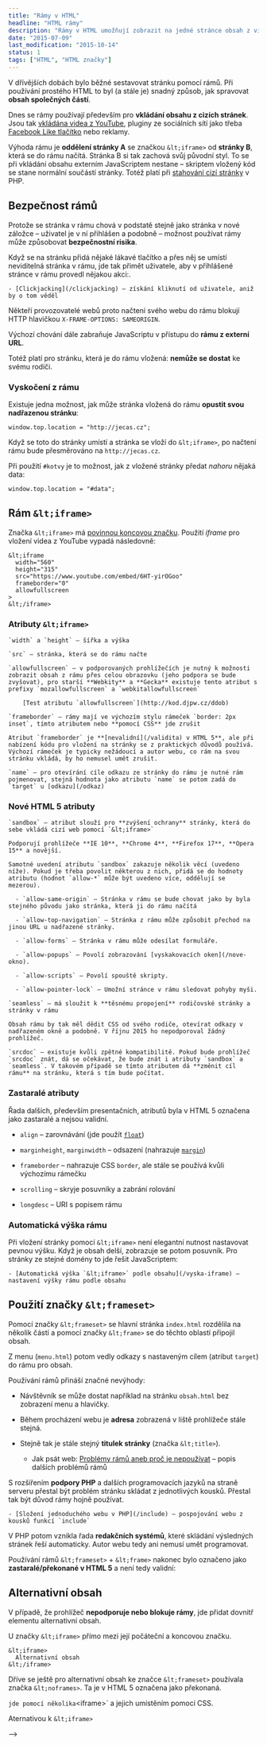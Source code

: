 ```yaml
---
title: "Rámy v HTML"
headline: "HTML rámy"
description: "Rámy v HTML umožňují zobrazit na jedné stránce obsah z více různých zdrojů."
date: "2015-07-09"
last_modification: "2015-10-14"
status: 1
tags: ["HTML", "HTML značky"]
---
```


V dřívějších dobách bylo běžné sestavovat stránku pomocí rámů. Při používání prostého HTML to byl (a stále je) snadný způsob, jak spravovat **obsah společných částí**.

Dnes se rámy používají především pro **vkládání obsahu z cizích stránek**. Jsou tak [vkládána videa z YouTube](/youtube-vlozit), pluginy ze sociálních sítí jako třeba [Facebook Like tlačítko](/responsivni-facebook) nebo reklamy.

Výhoda rámu je **oddělení stránky A** se značkou `&lt;iframe>` od **stránky B**, která se do rámu načítá. Stránka B si tak zachová svůj původní styl. To se při vkládání obsahu externím JavaScriptem nestane – skriptem vložený kód se stane normální součástí stránky. Totéž platí při [stahování cizí stránky](/stazeni-stranky) v PHP.

## Bezpečnost rámů

Protože se stránka v rámu chová v podstatě stejně jako stránka v nové záložce – uživatel je v ní přihlášen a podobně – možnost používat rámy může způsobovat **bezpečnostní risika**.

Když se na stránku přidá nějaké lákavé tlačítko a přes něj se umístí neviditelná stránka v rámu, jde tak přimět uživatele, aby v přihlášené stránce v rámu provedl nějakou akci:.

    - [Clickjacking](/clickjacking) – získání kliknutí od uživatele, aniž by o tom věděl

Někteří provozovatelé webů proto načtení svého webu do rámu blokují HTTP hlavičkou `X-FRAME-OPTIONS: SAMEORIGIN`.

Výchozí chování dále zabraňuje JavaScriptu v přístupu do **rámu z externí URL**.

Totéž platí pro stránku, která je do rámu vložená: **nemůže se dostat** ke svému rodiči.

### Vyskočení z rámu

Existuje jedna možnost, jak může stránka vložená do rámu **opustit svou nadřazenou stránku**:

```
window.top.location = "http://jecas.cz";
```

Když se toto do stránky umístí a stránka se vloží do `&lt;iframe>`, po načtení rámu bude přesměrováno na `http://jecas.cz`.

Při použití `#kotvy` je to možnost, jak z vložené stránky předat *nahoru* nějaká data:

```
window.top.location = "#data";
```

## Rám `&lt;iframe>`

Značka `&lt;iframe>` má [povinnou koncovou značku](/html-znacky#povinne). Použití *iframe* pro vložení videa z YouTube vypadá následovně:

```
&lt;iframe 
  width="560" 
  height="315" 
  src="https://www.youtube.com/embed/6HT-yirOGoo" 
  frameborder="0" 
  allowfullscreen
>
&lt;/iframe>
```

### Atributy `&lt;iframe>`

    `width` a `height` – šířka a výška

    `src` – stránka, která se do rámu načte

    `allowfullscreen` – v podporovaných prohlížečích je nutný k možnosti zobrazit obsah z rámu přes celou obrazovku (jeho podpora se bude zvyšovat), pro starší **Webkity** a **Gecka** existuje tento atribut s prefixy `mozallowfullscreen` a `webkitallowfullscreen`

        [Test atributu `allowfullscreen`](http://kod.djpw.cz/ddob)

    `frameborder` – rámy mají ve výchozím stylu rámeček `border: 2px inset`, tímto atributem nebo **pomocí CSS** jde zrušit

    Atribut `frameborder` je **[nevalidní](/validita) v HTML 5**, ale při nabízení kódu pro vložení na stránky se z praktických důvodů používá. Výchozí rámeček je typicky nežádoucí a autor webu, co rám na svou stránku vkládá, by ho nemusel umět zrušit.

    `name` – pro otevírání cíle odkazu ze stránky do rámu je nutné rám pojmenovat, stejná hodnota jako atributu `name` se potom zadá do `target` u [odkazu](/odkaz)

### Nové HTML 5 atributy

    `sandbox` – atribut slouží pro **zvýšení ochrany** stránky, která do sebe vkládá cizí web pomocí `&lt;iframe>`

    Podporují prohlížeče **IE 10**, **Chrome 4**, **Firefox 17**, **Opera 15** a novější.

    Samotné uvedení atributu `sandbox` zakazuje několik věcí (uvedeno níže). Pokud je třeba povolit některou z nich, přidá se do hodnoty atributu (hodnot `allow-*` může být uvedeno více, oddělují se mezerou).

      - `allow-same-origin` – Stránka v rámu se bude chovat jako by byla stejného původu jako stránka, která ji do rámu načítá

      - `allow-top-navigation` – Stránka z rámu může způsobit přechod na jinou URL u nadřazené stránky.

      - `allow-forms` – Stránka v rámu může odesílat formuláře.

      - `allow-popups` – Povolí zobrazování [vyskakovacích oken](/nove-okno).

      - `allow-scripts` – Povolí spouště skripty.

      - `allow-pointer-lock` – Umožní stránce v rámu sledovat pohyby myši.

    `seamless` – má sloužit k **těsnému propojení** rodičovské stránky a stránky v rámu

    Obsah rámu by tak měl dědit CSS od svého rodiče, otevírat odkazy v nadřazeném okně a podobně. V říjnu 2015 ho nepodporoval žádný prohlížeč.

    `srcdoc` – existuje kvůli zpětné kompatibilitě. Pokud bude prohlížeč `srcdoc` znát, dá se očekávat, že bude znát i atributy `sandbox` a `seamless`. V takovém případě se tímto atributem dá **změnit cíl rámu** na stránku, která s tím bude počítat.

### Zastaralé atributy

Řada dalších, především presentačních, atributů byla v HTML 5 označena jako zastaralé a nejsou validní.

  - `align` – zarovnávání (jde použít [`float`](/float))

  - `marginheight`, `marginwidth` – odsazení (nahrazuje [`margin`](/margin))

  - `frameborder` – nahrazuje CSS `border`, ale stále se používá kvůli výchozímu rámečku

  - `scrolling` – skryje posuvníky a zabrání rolování

  - `longdesc` – URI s popisem rámu

### Automatická výška rámu

Při vložení stránky pomocí `&lt;iframe>` není elegantní nutnost nastavovat pevnou výšku. Když je obsah delší, zobrazuje se potom posuvník. Pro stránky ze stejné domény to jde řešit JavaScriptem:

    - [Automatická výška `&lt;iframe>` podle obsahu](/vyska-iframe) – nastavení výšky rámu podle obsahu

## Použití značky `&lt;frameset>`

Pomocí značky `&lt;frameset>` se hlavní stránka `index.html` rozdělila na několik částí a pomocí značky `&lt;frame>` se do těchto oblastí připojil obsah.

Z menu (`menu.html`) potom vedly odkazy s nastaveným cílem (atribut `target`) do rámu pro obsah.

Používání rámů přináší značné nevýhody:

  - Návštěvník se může dostat například na stránku `obsah.html` bez zobrazení menu a hlavičky.

  - Během procházení webu je **adresa** zobrazená v liště prohlížeče stále stejná.

  - Stejně tak je stále stejný **titulek stránky** (značka `&lt;title>`).

    - Jak psát web: [Problémy rámů aneb proč je nepoužívat](http://www.jakpsatweb.cz/ramy-problemy.html) – popis dalších problémů rámů

S rozšířením **podpory PHP** a dalších programovacích jazyků na straně serveru přestal být problém stránku skládat z jednotlivých kousků. Přestal tak být důvod rámy hojně používat.

    - [Složení jednoduchého webu v PHP](/include) – pospojování webu z kousků funkcí `include`

V PHP potom vznikla řada **redakčních systémů**, které skládání výsledných stránek řeší automaticky. Autor webu tedy ani nemusí umět programovat.

Používání rámů `&lt;frameset>` + `&lt;frame>` nakonec bylo označeno jako **zastaralé/překonané v HTML 5** a není tedy validní:

## Alternativní obsah

V případě, že prohlížeč **nepodporuje nebo blokuje rámy**, jde přidat dovnitř elementu alternativní obsah.

U značky `&lt;iframe>` přímo mezi její počáteční a koncovou značku.

```
&lt;iframe>
  Alternativní obsah
&lt;/iframe>
```

Dříve se ještě pro alternativní obsah ke značce `&lt;frameset>` používala značka `&lt;noframes>`. Ta je v HTML 5 označena jako překonaná.

` jde pomocí několika `&lt;iframe>` a jejich umístěním pomocí CSS.

Aternativou k `&lt;iframe>`

-->